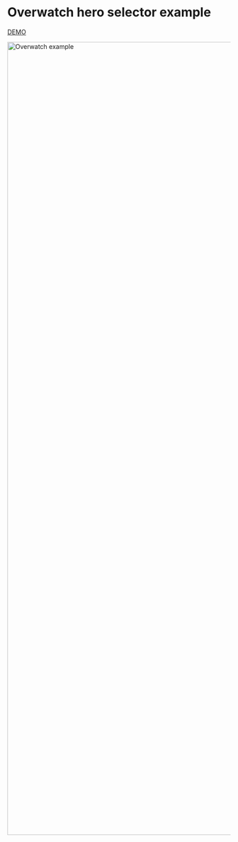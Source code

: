 # Overwatch hero selector example

[DEMO](https://ssalpyo.github.io/overwatch_hero_selector/)

<img width="1792" alt="Overwatch example" src="https://user-images.githubusercontent.com/72936215/162700976-7a18f6d3-75fc-419e-b8a2-5e33a595a596.png">
